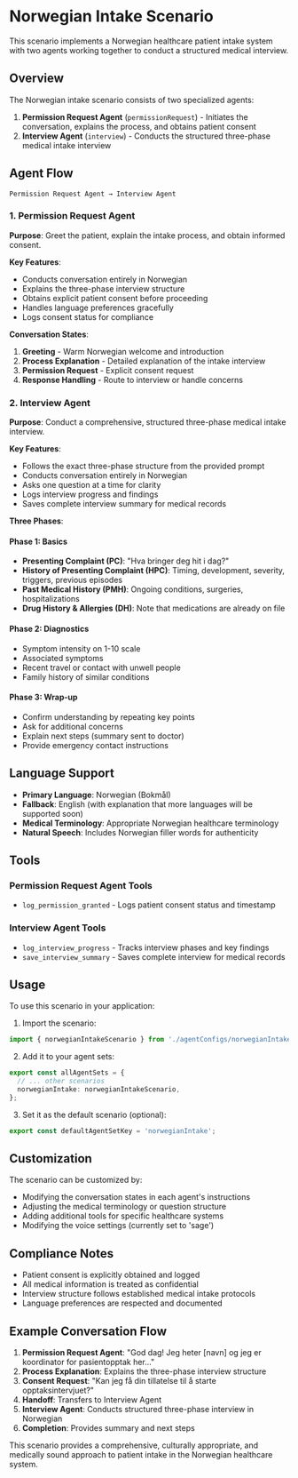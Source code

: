 # Norwegian Intake Scenario

This scenario implements a Norwegian healthcare patient intake system with two agents working together to conduct a structured medical interview.

## Overview

The Norwegian intake scenario consists of two specialized agents:

1. **Permission Request Agent** (`permissionRequest`) - Initiates the conversation, explains the process, and obtains patient consent
2. **Interview Agent** (`interview`) - Conducts the structured three-phase medical intake interview

## Agent Flow

```
Permission Request Agent → Interview Agent
```

### 1. Permission Request Agent

**Purpose**: Greet the patient, explain the intake process, and obtain informed consent.

**Key Features**:
- Conducts conversation entirely in Norwegian
- Explains the three-phase interview structure
- Obtains explicit patient consent before proceeding
- Handles language preferences gracefully
- Logs consent status for compliance

**Conversation States**:
1. **Greeting** - Warm Norwegian welcome and introduction
2. **Process Explanation** - Detailed explanation of the intake interview
3. **Permission Request** - Explicit consent request
4. **Response Handling** - Route to interview or handle concerns

### 2. Interview Agent

**Purpose**: Conduct a comprehensive, structured three-phase medical intake interview.

**Key Features**:
- Follows the exact three-phase structure from the provided prompt
- Conducts conversation entirely in Norwegian
- Asks one question at a time for clarity
- Logs interview progress and findings
- Saves complete interview summary for medical records

**Three Phases**:

#### Phase 1: Basics
- **Presenting Complaint (PC)**: "Hva bringer deg hit i dag?"
- **History of Presenting Complaint (HPC)**: Timing, development, severity, triggers, previous episodes
- **Past Medical History (PMH)**: Ongoing conditions, surgeries, hospitalizations
- **Drug History & Allergies (DH)**: Note that medications are already on file

#### Phase 2: Diagnostics
- Symptom intensity on 1-10 scale
- Associated symptoms
- Recent travel or contact with unwell people
- Family history of similar conditions

#### Phase 3: Wrap-up
- Confirm understanding by repeating key points
- Ask for additional concerns
- Explain next steps (summary sent to doctor)
- Provide emergency contact instructions

## Language Support

- **Primary Language**: Norwegian (Bokmål)
- **Fallback**: English (with explanation that more languages will be supported soon)
- **Medical Terminology**: Appropriate Norwegian healthcare terminology
- **Natural Speech**: Includes Norwegian filler words for authenticity

## Tools

### Permission Request Agent Tools
- `log_permission_granted` - Logs patient consent status and timestamp

### Interview Agent Tools
- `log_interview_progress` - Tracks interview phases and key findings
- `save_interview_summary` - Saves complete interview for medical records

## Usage

To use this scenario in your application:

1. Import the scenario:
```typescript
import { norwegianIntakeScenario } from './agentConfigs/norwegianIntake';
```

2. Add it to your agent sets:
```typescript
export const allAgentSets = {
  // ... other scenarios
  norwegianIntake: norwegianIntakeScenario,
};
```

3. Set it as the default scenario (optional):
```typescript
export const defaultAgentSetKey = 'norwegianIntake';
```

## Customization

The scenario can be customized by:

- Modifying the conversation states in each agent's instructions
- Adjusting the medical terminology or question structure
- Adding additional tools for specific healthcare systems
- Modifying the voice settings (currently set to 'sage')

## Compliance Notes

- Patient consent is explicitly obtained and logged
- All medical information is treated as confidential
- Interview structure follows established medical intake protocols
- Language preferences are respected and documented

## Example Conversation Flow

1. **Permission Request Agent**: "God dag! Jeg heter [navn] og jeg er koordinator for pasientopptak her..."
2. **Process Explanation**: Explains the three-phase interview structure
3. **Consent Request**: "Kan jeg få din tillatelse til å starte opptaksintervjuet?"
4. **Handoff**: Transfers to Interview Agent
5. **Interview Agent**: Conducts structured three-phase interview in Norwegian
6. **Completion**: Provides summary and next steps

This scenario provides a comprehensive, culturally appropriate, and medically sound approach to patient intake in the Norwegian healthcare system.
